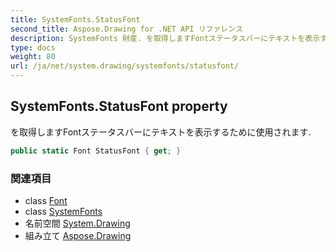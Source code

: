 ```yaml
---
title: SystemFonts.StatusFont
second_title: Aspose.Drawing for .NET API リファレンス
description: SystemFonts 財産. を取得しますFontステータスバーにテキストを表示するために使用されます.
type: docs
weight: 80
url: /ja/net/system.drawing/systemfonts/statusfont/
---
```

## SystemFonts.StatusFont property

を取得しますFontステータスバーにテキストを表示するために使用されます.

```csharp
public static Font StatusFont { get; }
```

### 関連項目

* class [Font](../../font/)
* class [SystemFonts](../)
* 名前空間 [System.Drawing](../../systemfonts/)
* 組み立て [Aspose.Drawing](../../../)


